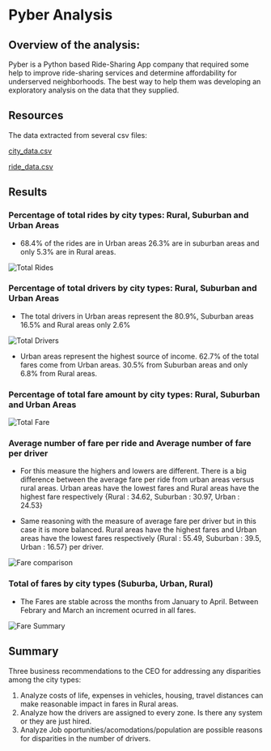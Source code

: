 # Pyber Analysis
## Overview of the analysis: 

Pyber is a Python based Ride-Sharing App company that required some help to improve ride-sharing services and determine affordability for underserved neighborhoods. The best way to help them was developing an exploratory analysis on the data that they supplied. 

## Resources

The data extracted from several csv files: 

[city_data.csv](https://github.com/lindaperez/PyBer_Analysis/blob/main/PyBer_Analysis.ipynb/Resources/city_data.csv)

[ride_data.csv](https://github.com/lindaperez/PyBer_Analysis/blob/main/PyBer_Analysis.ipynb/Resources/ride_data.csv)

## Results 


### Percentage of total rides by city types: Rural, Suburban and Urban Areas

* 68.4% of the rides are in Urban areas 26.3% are in suburban areas and only 5.3% are in Rural areas.

![Total Rides](https://github.com/lindaperez/PyBer_Analysis/blob/main/PyBer_Analysis.ipynb/Resources/TotalRides.png)

### Percentage of total drivers by city types: Rural, Suburban and Urban Areas

* The total drivers in Urban areas represent the 80.9%, Suburban areas 16.5% and Rural areas only 2.6%

![Total Drivers](https://github.com/lindaperez/PyBer_Analysis/blob/main/PyBer_Analysis.ipynb/Resources/TotalDrivers.png)

* Urban areas represent the highest source of income. 62.7% of the total fares come from Urban areas. 30.5% from Suburban areas and only 6.8% from Rural areas.


### Percentage of total fare amount by city types:  Rural, Suburban and Urban Areas

![Total Fare](https://github.com/lindaperez/PyBer_Analysis/blob/main/PyBer_Analysis.ipynb/Resources/TotalFare.png)

### Average number of fare per ride and Average number of fare per driver 

* For this measure the highers and lowers are different. There is a big difference between the average fare per ride from urban areas versus rural areas. 
Urban areas have the lowest fares and Rural areas have the highest fare respectively {Rural : 34.62, Suburban : 30.97, Urban : 24.53}


* Same reasoning with the measure of average fare per driver but in this case it is more balanced. Rural areas have the highest fares and Urban areas have the lowest fares respectively {Rural : 55.49, Suburban : 39.5, Urban : 16.57} per driver. 


![Fare comparison](https://github.com/lindaperez/PyBer_Analysis/blob/main/PyBer_Analysis.ipynb/analysis/Fig1.png)

### Total of fares by city types (Suburba, Urban, Rural)

*  The Fares are stable across the months from January to April. Between Febrary and March an increment ocurred in all fares. 

![Fare Summary](https://github.com/lindaperez/PyBer_Analysis/blob/main/PyBer_Analysis.ipynb/Resources/PyBer_fare_summary.png)


## Summary
Three business recommendations to the CEO for addressing any disparities among the city types:

1. Analyze costs of life, expenses in vehicles, housing, travel distances can make reasonable impact in fares in Rural areas.
2. Analyze how the drivers are assigned to every zone. Is there any system or they are just hired. 
3. Analyze Job oportunities/acomodations/population are possible reasons for disparities in the number of drivers.  


